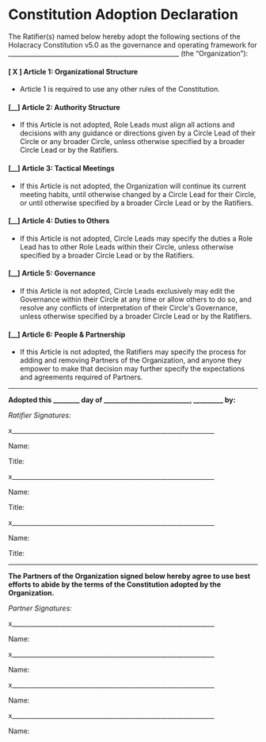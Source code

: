 Constitution Adoption Declaration
=================================

The Ratifier(s) named below hereby adopt the following sections of the Holacracy Constitution v5.0 as the governance and operating framework for \_\_\_\_\_\_\_\_\_\_\_\_\_\_\_\_\_\_\_\_\_\_\_\_\_\_\_\_\_\_\_\_\_\_\_\_\_\_\_\_\_\_\_\_\_\_\_\_\_\_\_\_\_\_ (the “Organization”):

#### [ X ] Article 1: Organizational Structure

- Article 1 is required to use any other rules of the Constitution.

#### [\_\_] Article 2: Authority Structure

- If this Article is not adopted, Role Leads must align all actions and decisions with any guidance or directions given by a Circle Lead of their Circle or any broader Circle, unless otherwise specified by a broader Circle Lead or by the Ratifiers.

#### [\_\_] Article 3: Tactical Meetings

- If this Article is not adopted, the Organization will continue its current meeting habits, until otherwise changed by a Circle Lead for their Circle, or until otherwise specified by a broader Circle Lead or by the Ratifiers.

#### [\_\_] Article 4: Duties to Others

- If this Article is not adopted, Circle Leads may specify the duties a Role Lead has to other Role Leads within their Circle, unless otherwise specified by a broader Circle Lead or by the Ratifiers.

#### [\_\_] Article 5: Governance

- If this Article is not adopted, Circle Leads exclusively may edit the Governance within their Circle at any time or allow others to do so, and resolve any conflicts of interpretation of their Circle's Governance, unless otherwise specified by a broader Circle Lead or by the Ratifiers.

#### [\_\_] Article 6: People & Partnership

- If this Article is not adopted, the Ratifiers may specify the process for adding and removing Partners of the Organization, and anyone they empower to make that decision may further specify the expectations and agreements required of Partners.

---

**Adopted this \_\_\_\_\_\_\_\_ day of \_\_\_\_\_\_\_\_\_\_\_\_\_\_\_\_\_\_\_\_\_\_\_\_\_\_, \_\_\_\_\_\_\_\_\_ by:**

*Ratifier Signatures:*

x\_\_\_\_\_\_\_\_\_\_\_\_\_\_\_\_\_\_\_\_\_\_\_\_\_\_\_\_\_\_\_\_\_\_\_\_\_\_\_\_\_\_\_\_\_\_\_\_\_\_\_\_\_\_\_\_\_\_\_\_\_\_\_\_

Name:

Title:

x\_\_\_\_\_\_\_\_\_\_\_\_\_\_\_\_\_\_\_\_\_\_\_\_\_\_\_\_\_\_\_\_\_\_\_\_\_\_\_\_\_\_\_\_\_\_\_\_\_\_\_\_\_\_\_\_\_\_\_\_\_\_\_\_

Name:

Title:

x\_\_\_\_\_\_\_\_\_\_\_\_\_\_\_\_\_\_\_\_\_\_\_\_\_\_\_\_\_\_\_\_\_\_\_\_\_\_\_\_\_\_\_\_\_\_\_\_\_\_\_\_\_\_\_\_\_\_\_\_\_\_\_\_

Name:

Title:

---

**The Partners of the Organization signed below hereby agree to use best efforts to abide by the terms of the Constitution adopted by the Organization.**

*Partner Signatures:*

x\_\_\_\_\_\_\_\_\_\_\_\_\_\_\_\_\_\_\_\_\_\_\_\_\_\_\_\_\_\_\_\_\_\_\_\_\_\_\_\_\_\_\_\_\_\_\_\_\_\_\_\_\_\_\_\_\_\_\_\_\_\_\_\_

Name:

x\_\_\_\_\_\_\_\_\_\_\_\_\_\_\_\_\_\_\_\_\_\_\_\_\_\_\_\_\_\_\_\_\_\_\_\_\_\_\_\_\_\_\_\_\_\_\_\_\_\_\_\_\_\_\_\_\_\_\_\_\_\_\_\_

Name:

x\_\_\_\_\_\_\_\_\_\_\_\_\_\_\_\_\_\_\_\_\_\_\_\_\_\_\_\_\_\_\_\_\_\_\_\_\_\_\_\_\_\_\_\_\_\_\_\_\_\_\_\_\_\_\_\_\_\_\_\_\_\_\_\_

Name:

x\_\_\_\_\_\_\_\_\_\_\_\_\_\_\_\_\_\_\_\_\_\_\_\_\_\_\_\_\_\_\_\_\_\_\_\_\_\_\_\_\_\_\_\_\_\_\_\_\_\_\_\_\_\_\_\_\_\_\_\_\_\_\_\_

Name:
